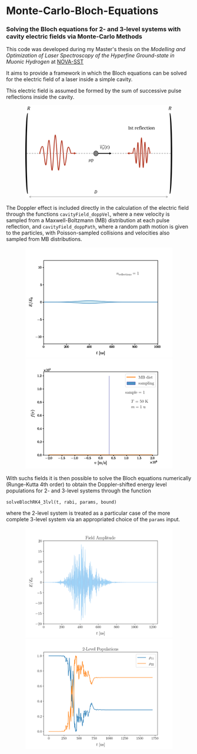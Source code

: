 # Monte-Carlo-Bloch-Equations
### Solving the Bloch equations for 2- and 3-level systems with cavity electric fields via Monte-Carlo Methods

This code was developed during my Master's thesis on the *Modelling and Optimization of Laser Spectroscopy of the Hyperfine Ground-state in Muonic Hydrogen*
at [NOVA-SST](https://www.fct.unl.pt/en)

It aims to provide a framework in which the Bloch equations can be solved for the electric field of a laser inside a simple cavity.

This electric field is assumed be formed by the sum of successive pulse reflections inside the cavity.

<p align="center" width="100%">
    <img src="./img/cavity_field_dopp_scheme.png" width="400"> 
</p>

The Doppler effect is included directly in the calculation of the electric field through the functions `cavityField_doppVel`, where a new velocity is sampled from a Maxwell-Boltzmann (MB) distribution at each pulse reflection, and `cavityField_doppPath`, where a random path motion is given to the particles, with Poisson-sampled collisions and velocities also sampled from MB distributions.

<p align="center" width="100%">
    <img src="./img/field_animation.gif" width="400">
    <img src="./img/vel_animation.gif" width="400">
</p>
 
With suchs fields it is then possible to solve the Bloch equations numerically (Runge-Kutta 4th order) to obtain the Doppler-shifted energy level populations for 2- and 3-level systems through the function

```
solveBlochRK4_3lvl(t, rabi, params, bound)
```

where the 2-level system is treated as a particular case of the more complete 3-level system via an appropriated choice of the `params` input. 

<p align="center" width="100%">
    <img src="./img/field.png" width="400">
    <img src="./img/2lvl_pop.png" width="400">
</p>
